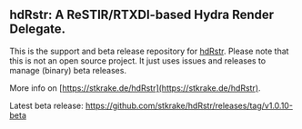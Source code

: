 ## hdRstr: A ReSTIR/RTXDI-based Hydra Render Delegate.

This is the support and beta release repository for [hdRstr](https://stkrake.de/hdRstr). Please note that this is not an open source project.
It just uses issues and releases to manage (binary) beta releases. 

More info on [https://stkrake.de/hdRstr](https://stkrake.de/hdRstr).

Latest beta release: https://github.com/stkrake/hdRstr/releases/tag/v1.0.10-beta
